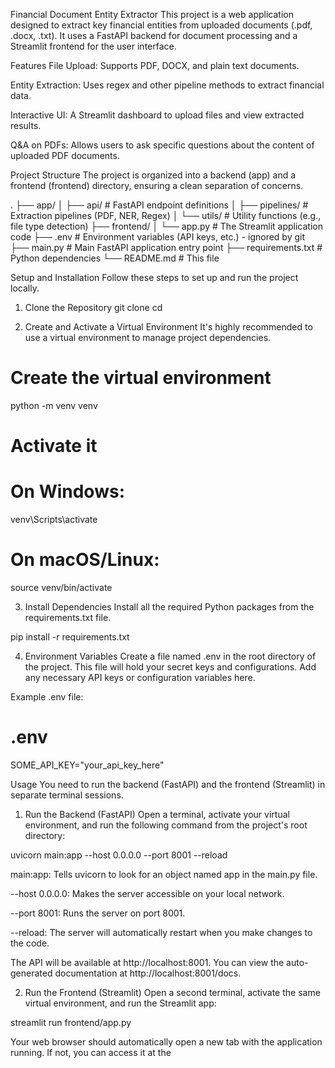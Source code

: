 Financial Document Entity Extractor
This project is a web application designed to extract key financial entities from uploaded documents (.pdf, .docx, .txt). It uses a FastAPI backend for document processing and a Streamlit frontend for the user interface.

Features
File Upload: Supports PDF, DOCX, and plain text documents.

Entity Extraction: Uses regex and other pipeline methods to extract financial data.

Interactive UI: A Streamlit dashboard to upload files and view extracted results.

Q&A on PDFs: Allows users to ask specific questions about the content of uploaded PDF documents.

Project Structure
The project is organized into a backend (app) and a frontend (frontend) directory, ensuring a clean separation of concerns.

.
├── app/
│   ├── api/              # FastAPI endpoint definitions
│   ├── pipelines/        # Extraction pipelines (PDF, NER, Regex)
│   └── utils/            # Utility functions (e.g., file type detection)
├── frontend/
│   └── app.py            # The Streamlit application code
├── .env                  # Environment variables (API keys, etc.) - ignored by git
├── main.py               # Main FastAPI application entry point
├── requirements.txt      # Python dependencies
└── README.md             # This file

Setup and Installation
Follow these steps to set up and run the project locally.

1. Clone the Repository
git clone <your-repository-url>
cd <your-project-directory>

2. Create and Activate a Virtual Environment
It's highly recommended to use a virtual environment to manage project dependencies.

# Create the virtual environment
python -m venv venv

# Activate it
# On Windows:
venv\Scripts\activate
# On macOS/Linux:
source venv/bin/activate

3. Install Dependencies
Install all the required Python packages from the requirements.txt file.

pip install -r requirements.txt

4. Environment Variables
Create a file named .env in the root directory of the project. This file will hold your secret keys and configurations. Add any necessary API keys or configuration variables here.

Example .env file:

# .env
SOME_API_KEY="your_api_key_here"

Usage
You need to run the backend (FastAPI) and the frontend (Streamlit) in separate terminal sessions.

1. Run the Backend (FastAPI)
Open a terminal, activate your virtual environment, and run the following command from the project's root directory:

uvicorn main:app --host 0.0.0.0 --port 8001 --reload

main:app: Tells uvicorn to look for an object named app in the main.py file.

--host 0.0.0.0: Makes the server accessible on your local network.

--port 8001: Runs the server on port 8001.

--reload: The server will automatically restart when you make changes to the code.

The API will be available at http://localhost:8001. You can view the auto-generated documentation at http://localhost:8001/docs.

2. Run the Frontend (Streamlit)
Open a second terminal, activate the same virtual environment, and run the Streamlit app:

streamlit run frontend/app.py

Your web browser should automatically open a new tab with the application running. If not, you can access it at the